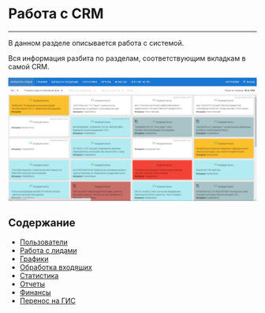 # Работа с CRM
<hr>
В данном разделе описывается работа с системой.

Вся информация разбита по разделам, соответствующим вкладкам в самой CRM.

![Crm](/assets/crm.png)

## Содержание
* [Пользователи](usingCRM/users.md)
* [Работа с лидами](usingCRM/usingLeads.md)
* [Графики](usingCRM/grafiki.md)
* [Обработка входящих](usingCRM/income.md)
* [Статистика](usingCRM/stats.md)
* [Отчеты](usingCRM/reports.md)
* [Финансы](usingCRM/finans.md)
* [Перенос на ГИС](usingCRM/importToGIS.md)









